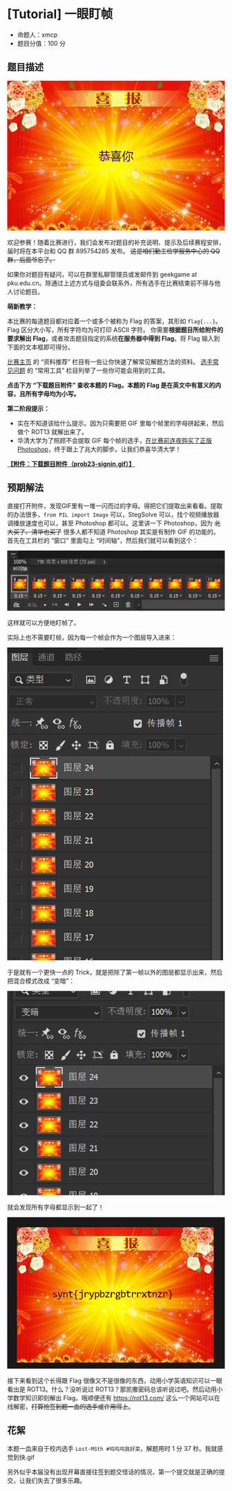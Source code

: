 # [Tutorial] 一眼盯帧

- 命题人：xmcp
- 题目分值：100 分

## 题目描述

<p><center><p>
    <img src="./media/tutorial-signin-media.gif" style="max-width: 100%; max-height: 350px" alt="恭喜你发现了签到题">
</p></center></p>
<p>欢迎参赛！随着比赛进行，我们会发布对题目的补充说明、提示及后续赛程安排，届时将在本平台和 QQ 群 895754285 发布。
<del>这是咱们勤工俭学服务中心的 QQ 群，后面爷忘了。</del></p>
<p>如果你对题目有疑问，可以在群里私聊管理员或发邮件到 geekgame at pku.edu.cn。除通过上述方式与组委会联系外，所有选手在比赛结束前不得与他人讨论题目。</p>
<div class="well">
<p><strong>萌新教学：</strong></p>
<p>本比赛的每道题目都对应着一个或多个被称为 Flag 的答案，其形如 <code>flag{...}</code>。
Flag 区分大小写，所有字符均为可打印 ASCII 字符。
你需要<strong>根据题目所给附件的要求解出 Flag</strong>，或者攻击题目指定的系统<strong>在服务器中得到 Flag</strong>。将 Flag 输入到下面的文本框即可得分。</p>
<p><a href="#/game">比赛主页</a> 的 “资料推荐” 栏目有一些让你快速了解常见解题方法的资料。
<a href="#/info/faq">选手常见问题</a> 的 “常用工具” 栏目列举了一些你可能会用到的工具。</p>
</div>
<p><strong>点击下方 “下载题目附件” 查收本题的 Flag。本题的 Flag 是在英文中有意义的内容，且所有字母均为小写。</strong></p>
<div class="well">
<p><strong>第二阶段提示：</strong></p>
<ul>
<li>实在不知道该给什么提示。因为只需要把 GIF 里每个帧里的字母拼起来，然后做个 ROT13 就解出来了。</li>
<li>华清大学为了照顾不会提取 GIF 每个帧的选手，<a target="_blank" rel="noopener noreferrer" href="https://mp.weixin.qq.com/s?__biz=MzUyOTg0Mjg4Mw==&amp;mid=2247485759&amp;idx=1&amp;sn=affd2a7a0710605c832009d900902ddb">在比赛前连夜购买了正版 Photoshop</a>，终于跟上了兆大的脚步。让我们恭喜华清大学！</li>
</ul>
</div>


**[【附件：下载题目附件（prob23-signin.gif）】](attachment/prob23-signin.gif)**

## 预期解法

直接打开附件，发现GIF里有一堆一闪而过的字母。得把它们提取出来看看。提取的办法很多，`from PIL import Image` 可以，StegSolve 可以，找个视频播放器调播放速度也可以，甚至 Photoshop 都可以。这里讲一下 Photoshop，因为 <del>北大买了、清华也买了</del> 很多人都不知道 Photoshop 其实是有制作 GIF 的功能的。首先在工具栏的 “窗口” 里面勾上 “时间轴”，然后我们就可以看到这个：

![image-20231021031232170](assets/image-20231021031232170.png)

这样就可以方便地盯帧了。

实际上也不需要盯帧，因为每一个帧会作为一个图层导入进来：

![image-20231021031304870](assets/image-20231021031304870.png)

于是就有一个更快一点的 Trick，就是把除了第一帧以外的图层都显示出来，然后把混合模式改成 “变暗”：

![image-20231021031411028](assets/image-20231021031411028.png)

就会发现所有字母都显示到一起了！

![image-20231021031419846](assets/image-20231021031419846.png)

接下来看到这个长得跟 Flag 很像又不是很像的东西，动用小学英语知识可以一眼看出是 ROT13。什么？没听说过 ROT13？那凯撒密码总该听说过吧。然后动用小学数学知识即刻解出 Flag。哦顺便还有 https://rot13.com/ 这么一个网站可以在线解密，<del>打算抢签到题一血的选手或许用得上</del>。

## 花絮

本题一血来自于校内选手 `Lost-MSth #呜呜呜我好菜`，解题用时 1 分 37 秒。我就感觉到快.gif

另外似乎本届没有出现开幕直接往签到题交怪话的情况，第一个提交就是正确的提交，让我们失去了很多乐趣。